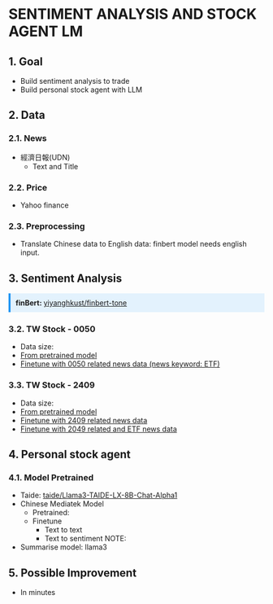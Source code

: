# SENTIMENT ANALYSIS AND STOCK AGENT LM
## 1. Goal
- Build sentiment analysis to trade
- Build personal stock agent with LLM
## 2. Data
### 2.1. News
- 經濟日報(UDN)
    - Text and Title
### 2.2. Price
- Yahoo finance
### 2.3. Preprocessing
- Translate Chinese data to English data: finbert model needs english input.


## 3. Sentiment Analysis
<div style="border-left: 4px solid #2196F3; background-color: #E3F2FD; padding: 10px; margin-bottom: 10px;">
  <strong>finBert: </strong> <a href="https://huggingface.co/yiyanghkust/finbert-tone">yiyanghkust/finbert-tone</a>
</div>

### 3.2. TW Stock - 0050
- Data size: 
- [From pretrained model](https://github.com/KJJHHH/Stocks/blob/main/Sentiment/finbert-backtest-result/0050-pretrain.png)
- [Finetune with 0050 related news data (news keyword: ETF)](https://github.com/KJJHHH/Stocks/blob/main/Sentiment/finbert-backtest-result/0050-finetune.png)

### 3.3. TW Stock - 2409
- Data size: 
- [From pretrained model](https://github.com/KJJHHH/Stocks/blob/main/Sentiment/finbert-backtest-result/2409-pretrain.png)
- [Finetune with 2409 related news data](https://github.com/KJJHHH/Stocks/blob/main/Sentiment/finbert-backtest-result/2409-finetune.png)
- [Finetune with 2049 related and ETF news data](https://github.com/KJJHHH/Stocks/blob/main/Sentiment/finbert-backtest-result/2409-finetune-multidata.png)


## 4. Personal stock agent
### 4.1. Model Pretrained
- Taide: [taide/Llama3-TAIDE-LX-8B-Chat-Alpha1](https://huggingface.co/taide/Llama3-TAIDE-LX-8B-Chat-Alpha1)
- Chinese Mediatek Model
    - Pretrained:
    - Finetune
        - Text to text
        - Text to sentiment
NOTE:
- Summarise model: llama3

## 5. Possible Improvement
- In minutes
